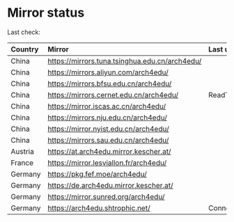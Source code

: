 <script src="./time.js"></script>
# Mirror status
Last check: <script type="text/javascript">localize(1751567736.0738122);</script>

|Country|Mirror|Last update|
|:------|:-----|:----------|
|China|https://mirrors.tuna.tsinghua.edu.cn/arch4edu/|<script type="text/javascript">localize(1751525302);</script>|
|China|https://mirrors.aliyun.com/arch4edu/|<script type="text/javascript">localize(1751525302);</script>|
|China|https://mirrors.bfsu.edu.cn/arch4edu/|<script type="text/javascript">localize(1751525302);</script>|
|China|https://mirrors.cernet.edu.cn/arch4edu/|ReadTimeout|
|China|https://mirror.iscas.ac.cn/arch4edu/|<script type="text/javascript">localize(1751525302);</script>|
|China|https://mirrors.nju.edu.cn/arch4edu/|<script type="text/javascript">localize(1751439061);</script>|
|China|https://mirror.nyist.edu.cn/arch4edu/|<script type="text/javascript">localize(1751525302);</script>|
|China|https://mirrors.sau.edu.cn/arch4edu/|<script type="text/javascript">localize(1751222619);</script>|
|Austria|https://at.arch4edu.mirror.kescher.at/|<script type="text/javascript">localize(1751525302);</script>|
|France|https://mirror.lesviallon.fr/arch4edu/|<script type="text/javascript">localize(1751525302);</script>|
|Germany|https://pkg.fef.moe/arch4edu/|<script type="text/javascript">localize(1751525302);</script>|
|Germany|https://de.arch4edu.mirror.kescher.at/|<script type="text/javascript">localize(1751525302);</script>|
|Germany|https://mirror.sunred.org/arch4edu/|<script type="text/javascript">localize(1751525302);</script>|
|Germany|https://arch4edu.shtrophic.net/|ConnectionError|

<script src="./tablefilter/tablefilter.js"></script>
<script src="./table.js"></script>